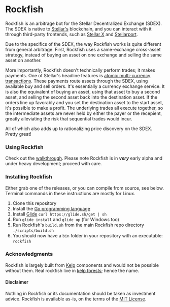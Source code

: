 # Rockfish

Rockfish is an arbitrage bot for the Stellar Decentralized Exchange (SDEX). The SDEX is native to [Stellar's](https://www.stellar.org/) blockchain, and you can interact with it through third-party frontends, such as [Stellar X](https://www.stellarx.com/) and [Stellarport](https://stellarport.io/home).

Due to the specifics of the SDEX, the way Rockfish works is quite different from general arbitrage. First, Rockfish uses a same-exchange cross-asset strategy, instead of buying an asset on one exchange and selling the same asset on another.

More importantly, Rockfish doesn't technically perform trades; it makes payments. One of Stellar's headline features is [atomic multi-currency transactions](https://www.stellar.org/how-it-works/stellar-basics/explainers/#Multi-currency_transactions). These payments route assets through the SDEX, using available buy and sell orders. It's essentially a currency exchange service. It is also the equivalent of buying an asset, using that asset to buy a second asset, and selling the second asset back into the destination asset. If the orders line up favorably and you set the destination asset to the start asset, it's possible to make a profit. The underlying trades all execute together, so the intermediate assets are never held by either the payer or the recepient, greatly alleviating the risk that sequential trades would incur.

All of which also adds up to rationalizing price discovery on the SDEX. Pretty great!

### Using Rockfish

Check out the [walkthrough](https://github.com/Reidmcc/rockfish/blob/master/walkthrough.md). Please note Rockfish is in _**very**_ early alpha and under heavy development; proceed with care.

### Installing Rockfish

Either grab one of the releases, or you can compile from source, see below. Terminal commands in these instructions are mostly for Linux.

1. Clone this repository
2. Install the [Go programming language](https://golang.org/)
3. Install [Glide](https://github.com/Masterminds/glide) `curl https://glide.sh/get | sh`
4. Run `glide install` and `glide up` (for Windows too)
5. Run Rockfish's `build.sh` from the main Rockfish repo directory `./scripts/build.sh`
6. You should now have a `bin` folder in your repository with an executable: `rockfish`

### Acknowledgments

Rockfish is largely built from [Kelp](https://github.com/interstellar/kelp) components and would not be possible without them. Real rockfish live in [kelp forests](https://en.wikipedia.org/wiki/Kelp_forest); hence the name.

#### Disclaimer

Nothing in Rockfish or its documentation should be taken as investment advice. Rockfish is available as-is, on the terms of the [MIT License](https://github.com/Reidmcc/rockfish/blob/master/LICENSE).

